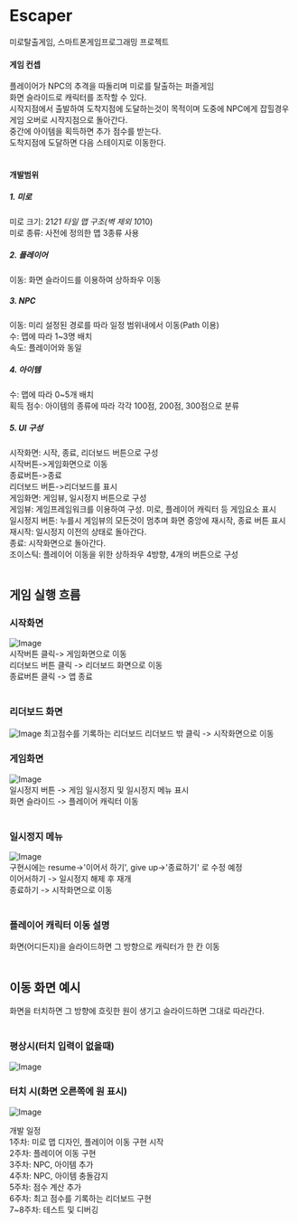 # Escaper
미로탈출게임, 스마트폰게임프로그래밍 프로젝트<br>

#### 게임 컨셉 ####
플레이어가 NPC의 추격을 따돌리며 미로를 탈출하는 퍼즐게임<br>
화면 슬라이드로 캐릭터를 조작할 수 있다.<br>
시작지점에서 출발하여 도착지점에 도달하는것이 목적이며 도중에 NPC에게 잡힐경우 게임 오버로 시작지점으로 돌아간다.<br>
중간에 아이템을 획득하면 추가 점수를 받는다.<br>
도착지점에 도달하면 다음 스테이지로 이동한다.<br>
<br>

#### 개발범위 ####
##### 1. 미로 #####
미로 크기: 21*21 타일 맵 구조(벽 제외 10*10)<br>
미로 종류: 사전에 정의한 맵 3종류 사용<br>

##### 2. 플레이어 #####
이동: 화면 슬라이드를 이용하여 상하좌우 이동<br>

##### 3. NPC #####
이동: 미리 설정된 경로를 따라 일정 범위내에서 이동(Path 이용)<br>
수: 맵에 따라 1~3명 배치<br>
속도: 플레이어와 동일<br>

##### 4. 아이템 #####
수: 맵에 따라 0~5개 배치<br>
획득 점수: 아이템의 종류에 따라 각각 100점, 200점, 300점으로 분류<br>

##### 5. UI 구성 #####
시작화면: 시작, 종료, 리더보드 버튼으로 구성<br>
   시작버튼->게임화면으로 이동<br>
   종료버튼->종료<br>
   리더보드 버튼->리더보드를 표시<br>
게임화면: 게임뷰, 일시정지 버튼으로 구성<br>
   게임뷰: 게임프레임워크를 이용하여 구성. 미로, 플레이어 캐릭터 등 게임요소 표시<br>
   일시정지 버튼: 누를시 게임뷰의 모든것이 멈추며 화면 중앙에 재시작, 종료 버튼 표시<br>
      재시작: 일시정지 이전의 상태로 돌아간다.<br>
      종료: 시작화면으로 돌아간다.<br>
   조이스틱: 플레이어 이동을 위한 상하좌우 4방향, 4개의 버튼으로 구성<br>
<br>

## 게임 실행 흐름 ##

### 시작화면 ###

![Image](https://github.com/user-attachments/assets/da2e0450-4744-42bc-9c88-2df6592d1436)
<br>
시작버튼 클릭-> 게임화면으로 이동<br>
리더보드 버튼 클릭 -> 리더보드 화면으로 이동<br>
종료버튼 클릭 -> 앱 종료<br>
<br>

### 리더보드 화면 ###
![Image](https://github.com/user-attachments/assets/f34e3d1b-73a5-4242-9cde-2f23eebcaf36)
최고점수를 기록하는 리더보드
리더보드 밖 클릭 -> 시작화면으로 이동

### 게임화면 ###

![Image](https://github.com/user-attachments/assets/ae946dc7-3031-4559-95dc-6f579c18c18a)
<br>
일시정지 버튼 -> 게임 일시정지 및 일시정지 메뉴 표시<br>
화면 슬라이드 -> 플레이어 캐릭터 이동<br>
<br>
### 일시정지 메뉴 ###

![Image](https://github.com/user-attachments/assets/70a4ede5-12ae-40be-b797-4db5fc9a8d4e)
<br>
구현시에는 resume->'이어서 하기', give up->'종료하기' 로 수정 예정<br>
이어서하기 -> 일시정지 해제 후 재개<br>
종료하기 -> 시작화면으로 이동<br>
<br>
### 플레이어 캐릭터 이동 설명 ###

화면(어디든지)을 슬라이드하면 그 방향으로 캐릭터가 한 칸 이동<br>
<br>
## 이동 화면 예시 ##

화면을 터치하면 그 방향에 흐릿한 원이 생기고 슬라이드하면 그대로 따라간다.<br>
<br>
### 평상시(터치 입력이 없을때) ###

![Image](https://github.com/user-attachments/assets/7ff8b3e7-f3f7-4b09-93e5-795acb217034)

### 터치 시(화면 오른쪽에 원 표시) ###

![Image](https://github.com/user-attachments/assets/581a0461-f3b8-47cd-baba-e47eaaace8b5)

개발 일정<br>
1주차: 미로 맵 디자인, 플레이어 이동 구현 시작<br>
2주차: 플레이어 이동 구현<br>
3주차: NPC, 아이템 추가<br>
4주차: NPC, 아이템 충돌감지<br>
5주차: 점수 계산 추가<br>
6주차: 최고 점수를 기록하는 리더보드 구현<br>
7~8주차: 테스트 및 디버깅
